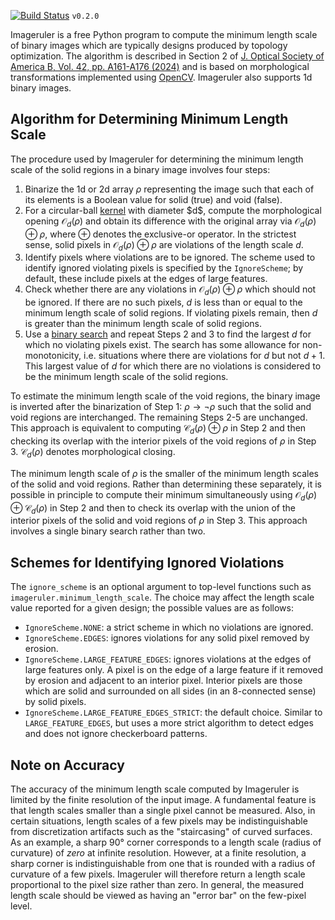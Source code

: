[![Build Status](https://github.com/NanoComp/imageruler/workflows/CI/badge.svg)](https://github.com/NanoComp/imageruler/actions)
`v0.2.0`

Imageruler is a free Python program to compute the minimum length scale of binary images which are typically designs produced by topology optimization. The algorithm is described in Section 2 of [J. Optical Society of America B, Vol. 42, pp. A161-A176 (2024)](https://opg.optica.org/josab/abstract.cfm?uri=josab-41-2-A161) and is based on morphological transformations implemented using [OpenCV](https://github.com/opencv/opencv). Imageruler also supports 1d binary images.

## Algorithm for Determining Minimum Length Scale

The procedure used by Imageruler for determining the minimum length scale of the solid regions in a binary image involves four steps:

1. Binarize the 1d or 2d array $\rho$ representing the image such that each of its elements is a Boolean value for solid (true) and void (false).
2. For a circular-ball [kernel](https://en.wikipedia.org/wiki/Kernel_(image_processing)) with diameter $d$, compute the morphological opening $\mathcal{O}_d(\rho)$ and obtain its difference with the original array via $\mathcal{O}_d(\rho) \oplus \rho$, where $\oplus$ denotes the exclusive-or operator. In the strictest sense, solid pixels in $\mathcal{O}_d(\rho) \oplus \rho$ are violations of the length scale $d$.
3. Identify pixels where violations are to be ignored. The scheme used to identify ignored violating pixels is specified by the `IgnoreScheme`; by default, these include pixels at the edges of large features.
4. Check whether there are any violations in $\mathcal{O}_d(\rho) \oplus \rho$ which should not be ignored. If there are no such pixels, $d$ is less than or equal to the minimum length scale of solid regions. If violating pixels remain, then $d$ is greater than the minimum length scale of solid regions.
5. Use a [binary search](https://en.wikipedia.org/wiki/Binary_search_algorithm) and repeat Steps 2 and 3 to find the largest $d$ for which no violating pixels exist. The search has some allowance for non-monotonicity, i.e. situations where there are violations for $d$ but not $d + 1$. This largest value of $d$ for which there are no violations is considered to be the minimum length scale of the solid regions.

To estimate the minimum length scale of the void regions, the binary image is inverted after the binarization of Step 1: $\rho \rightarrow \neg \rho$ such that the solid and void regions are interchanged. The remaining Steps 2-5 are unchanged. This approach is equivalent to computing $\mathcal{C}_d(\rho) \oplus \rho$ in Step 2 and then checking its overlap with the interior pixels of the void regions of $\rho$ in Step 3. $\mathcal{C}_d(\rho)$ denotes morphological closing.

The minimum length scale of $\rho$ is the smaller of the minimum length scales of the solid and void regions. Rather than determining these separately, it is possible in principle to compute their minimum simultaneously using $\mathcal{O}_d(\rho) \oplus \mathcal{C}_d(\rho)$ in Step 2 and then to check its overlap with the union of the interior pixels of the solid and void regions of $\rho$ in Step 3. This approach involves a single binary search rather than two.

## Schemes for Identifying Ignored Violations
The `ignore_scheme` is an optional argument to top-level functions such as `imageruler.minimum_length_scale`. The choice may affect the length scale value reported for a given design; the possible values are as follows:

- `IgnoreScheme.NONE`: a strict scheme in which no violations are ignored.
- `IgnoreScheme.EDGES`: ignores violations for any solid pixel removed by erosion.
- `IgnoreScheme.LARGE_FEATURE_EDGES`: ignores violations at the edges of large features only. A pixel is on the edge of a large feature if it removed by erosion and adjacent to an interior pixel. Interior pixels are those which are solid and surrounded on all sides (in an 8-connected sense) by solid pixels.
- `IgnoreScheme.LARGE_FEATURE_EDGES_STRICT`: the default choice. Similar to `LARGE_FEATURE_EDGES`, but uses a more strict algorithm to detect edges and does not ignore checkerboard patterns.

## Note on Accuracy

The accuracy of the minimum length scale computed by Imageruler is limited by the finite resolution of the input image. A fundamental feature is that length scales smaller than a single pixel cannot be measured. Also, in certain situations, length scales of a few pixels may be indistinguishable from discretization artifacts such as the "staircasing" of curved surfaces. As an example, a sharp 90° corner corresponds to a length scale (radius of curvature) of *zero* at infinite resolution. However, at a finite resolution, a sharp corner is indistinguishable from one that is rounded with a radius of curvature of a few pixels. Imageruler will therefore return a length scale proportional to the pixel size rather than zero. In general, the measured length scale should be viewed as having an "error bar" on the few-pixel level.
